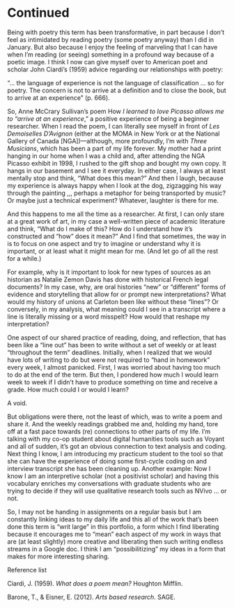 # Continued


Being with poetry this term has been transformative, in part because I don’t feel as intimidated by reading poetry (some poetry anyway) than I did in January. But also because I enjoy the feeling of marveling that I can have when I’m reading (or seeing) something in a profound way because of a poetic image. I think I now can give myself over to American poet and scholar John Ciardi’s (1959) advice regarding our relationships with poetry:

“... the language of experience is not the language of classification … so for poetry. The concern is not to arrive at a definition and to close the book, but to arrive at an experience” (p. 666).

So, Anne McCrary Sullivan’s poem How *I learned to love Picasso allows me to “arrive at an experience*,” a positive experience of being a beginner researcher. When I read the poem, I can literally see myself in front of *Les Demoiselles D’Avignon* (either at the MOMA in New York or at the National Gallery of Canada [NGA])—although, more profoundly, I’m with *Three Musicians*, which has been a part of my life forever. My mother had a print hanging in our home when I was a child and, after attending the NGA Picasso exhibit in 1998, I rushed to the gift shop and bought my own copy. It hangs in our basement and I see it everyday. In either case, I always at least mentally stop and think, “What does this mean?” And then I laugh, because my experience is always happy when I look at the dog, zigzagging his way through the painting ,,, perhaps a metaphor for being transported by music? Or maybe just a technical experiment?  Whatever, laughter is there for me.

And this happens to me all the time as a researcher. At first, I can only stare at a great work of art, in my case a well-written piece of academic literature and think, “What do I make of this? How do I understand how it’s constructed and “how” does it mean?” And I find that sometimes, the way in is to focus on one aspect and try to imagine or understand why it is important, or at least what it might mean for me. (And let go of all the rest for a while.)

For example, why is it important to look for new types of sources as an historian as Natalie Zemon Davis has done with historical French legal documents? In my case, why, are oral histories “new” or “different” forms of evidence and storytelling that allow for or prompt new interpretations? What would my history of unions at Carleton been like without these “lines”? Or conversely, in my analysis, what meaning could I see in a transcript where a line is literally missing or a word misspelt? How would that reshape my interpretation?

One aspect of our shared practice of reading, doing, and reflection, that has been like a “line out” has been to write without a set of weekly or at least “throughout the term” deadlines. Initially, when I realized that we would have lots of writing to do but were not required to “hand in homework” every week, I almost panicked. First, I was worried about having too much to do at the end of the term. But then, I pondered how much I would learn week to week if I didn’t have to produce something on time and receive a grade. How much could I or would I learn?

A void.

But obligations were there, not the least of which, was to write a poem and share it. And the weekly readings grabbed me and, holding my hand, tore off at a fast pace towards (re) connections to other parts of my life. I’m talking with my co-op  student about digital humanities tools such as Voyant and all of sudden, it’s got an obvious connection to text analysis and coding. Next thing I know, I am introducing my practicum student to the tool so that she can have the experience of doing some first-cycle coding on and interview transcript she has been cleaning up. Another example: Now I know I am an interpretive scholar (not a positivist scholar) and having this vocabulary enriches my conversations with graduate students who are trying to decide if they will use qualitative research tools such as NVivo … or not.

So, I may not be handing in assignments on a regular basis but I am constantly linking ideas to my daily life and this all of the work that’s been done this term is “writ large” in this portfolio, a form which I find liberating because it encourages me to “mean” each aspect of my work in ways that are (at least slightly) more creative and liberating then such writing endless streams in a Google doc. I think I am “possibilitizing” my ideas in a form that makes for more interesting sharing.

Reference list

Ciardi, J. (1959). *What does a poem mean?* Houghton Mifflin.

Barone, T., & Eisner, E. (2012). *Arts based research*. SAGE.
